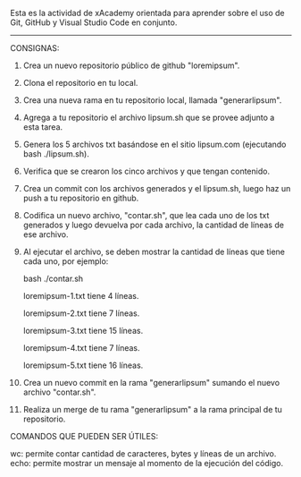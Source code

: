 Esta es la actividad de xAcademy orientada para aprender sobre el uso de Git, GitHub y Visual Studio Code en conjunto.

-----------------------------------------------------------------------------

CONSIGNAS:

1. Crea un nuevo repositorio público de github "loremipsum".

2. Clona el repositorio en tu local.

3. Crea una nueva rama en tu repositorio local, llamada "generarlipsum".

4. Agrega  a tu repositorio el archivo lipsum.sh que se provee adjunto a esta tarea.

5. Genera los 5 archivos txt basándose en el sitio lipsum.com (ejecutando bash ./lipsum.sh).

6. Verifica que se crearon los cinco archivos y que tengan contenido.

7. Crea un commit con los archivos generados y el lipsum.sh, luego haz un push a tu repositorio en github.

8. Codifica un nuevo archivo, "contar.sh", que lea cada uno de los txt generados y luego devuelva por cada archivo, la cantidad de líneas de ese archivo.

9. Al ejecutar el archivo, se deben mostrar la cantidad de líneas que tiene cada uno, por ejemplo:
    
    bash ./contar.sh
    
    loremipsum-1.txt tiene 4 líneas.
    
    loremipsum-2.txt tiene 7 líneas.
    
    loremipsum-3.txt tiene 15 líneas.
    
    loremipsum-4.txt tiene 7 líneas.
    
    loremipsum-5.txt tiene 16 líneas.

10. Crea un nuevo commit en la rama "generarlipsum" sumando el nuevo archivo "contar.sh".

11. Realiza un merge de tu rama "generarlipsum" a la rama principal de tu repositorio.

COMANDOS QUE PUEDEN SER ÚTILES:

wc: permite contar cantidad de caracteres, bytes y líneas de un archivo. 
echo: permite mostrar un mensaje al momento de la ejecución del código.